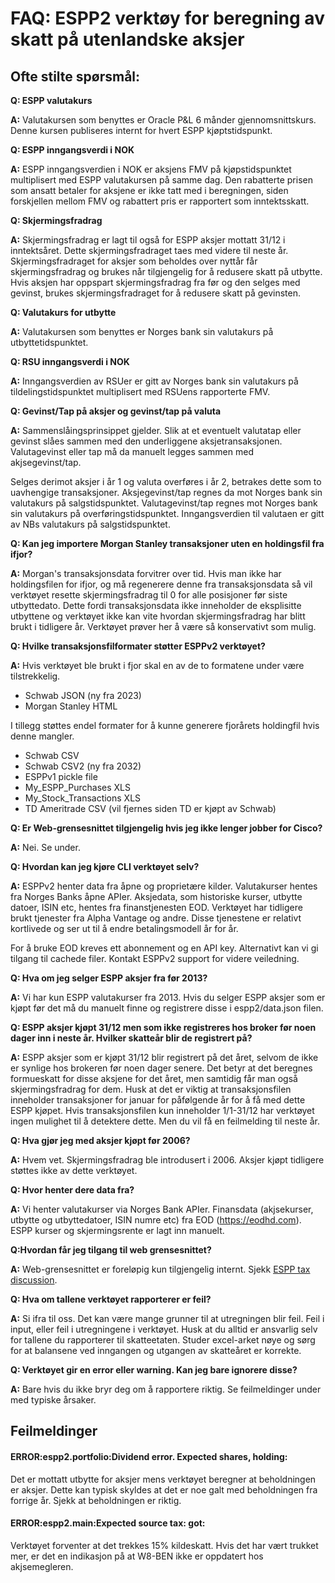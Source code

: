 # FAQ: ESPP2 verktøy for beregning av skatt på utenlandske aksjer

## Ofte stilte spørsmål:
**Q: ESPP valutakurs**

**A:** Valutakursen som benyttes er Oracle P&L 6 månder gjennomsnittskurs. Denne kursen publiseres internt for hvert ESPP kjøptstidspunkt.

**Q: ESPP inngangsverdi i NOK**

**A:** ESPP inngangsverdien i NOK er aksjens FMV på kjøpstidspunktet multiplisert med ESPP valutakursen på samme dag.
Den rabatterte prisen som ansatt betaler for aksjene er ikke tatt med i beregningen, siden forskjellen mellom FMV og rabattert pris er rapportert som inntektsskatt.

**Q: Skjermingsfradrag**

**A:** Skjermingsfradrag er lagt til også for ESPP aksjer mottatt 31/12 i inntektsåret. Dette skjermingsfradraget taes med videre til neste år.
Skjermingsfradraget for aksjer som beholdes over nyttår får skjermingsfradrag og brukes når tilgjengelig for å redusere skatt på utbytte. Hvis aksjen har oppspart skjermingsfradrag fra før og den selges med gevinst, brukes skjermingsfradraget for å redusere skatt på gevinsten.

**Q: Valutakurs for utbytte**

**A:** Valutakursen som benyttes er Norges bank sin valutakurs på utbyttetidspunktet.

**Q: RSU inngangsverdi i NOK**

**A:** Inngangsverdien av RSUer er gitt av Norges bank sin valutakurs på tildelingstidspunktet multiplisert med RSUens rapporterte FMV.

**Q: Gevinst/Tap på aksjer og gevinst/tap på valuta**

**A:** Sammenslåingsprinsippet gjelder. Slik at et eventuelt valutatap eller gevinst slåes sammen med den underliggene aksjetransaksjonen. Valutagevinst eller tap må da manuelt legges sammen med akjsegevinst/tap.

Selges derimot aksjer i år 1 og valuta overføres i år 2, betrakes dette som to uavhengige transaksjoner.
Aksjegevinst/tap regnes da mot Norges bank sin valutakurs på salgstidspunktet.
Valutagevinst/tap regnes mot Norges bank sin valutakurs på overføringstidspunktet.
Inngangsverdien til valutaen er gitt av NBs valutakurs på salgstidspunktet.

**Q: Kan jeg importere Morgan Stanley transaksjoner uten en holdingsfil fra ifjor?**

**A:** Morgan's transaksjonsdata forvitrer over tid. Hvis man ikke har holdingsfilen for ifjor, og må regenerere denne fra transaksjonsdata så vil verktøyet resette skjermingsfradrag til 0 for alle posisjoner før siste utbyttedato. Dette fordi transaksjonsdata ikke inneholder de eksplisitte utbyttene og verktøyet ikke kan vite hvordan skjermingsfradrag har blitt brukt i tidligere år. Verktøyet prøver her å være så konservativt som mulig.

**Q: Hvilke transaksjonsfilformater støtter ESPPv2 verktøyet?**

**A:** Hvis verktøyet ble brukt i fjor skal en av de to formatene under være tilstrekkelig.
- Schwab JSON (ny fra 2023)
- Morgan Stanley HTML

I tillegg støttes endel formater for å kunne generere fjorårets holdingfil hvis denne mangler.
- Schwab CSV
- Schwab CSV2 (ny fra 2032)
- ESPPv1 pickle file
- My_ESPP_Purchases XLS
- My_Stock_Transactions XLS
- TD Ameritrade CSV (vil fjernes siden TD er kjøpt av Schwab)

**Q: Er Web-grensesnittet tilgjengelig hvis jeg ikke lenger jobber for Cisco?**

**A:** Nei. Se under.

**Q: Hvordan kan jeg kjøre CLI verktøyet selv?**

**A:** ESPPv2 henter data fra åpne og proprietære kilder. Valutakurser hentes fra Norges Banks åpne APIer. Aksjedata, som historiske kurser, utbytte datoer, ISIN etc, hentes fra finanstjenesten EOD. Verktøyet har tidligere brukt tjenester fra Alpha Vantage og andre. Disse tjenestene er relativt kortlivede og ser ut til å endre betalingsmodell år for år.

For å bruke EOD kreves ett abonnement og en API key. Alternativt kan vi gi tilgang til cachede filer. Kontakt ESPPv2 support for videre veiledning.

**Q: Hva om jeg selger ESPP aksjer fra før 2013?**

**A:** Vi har kun ESPP valutakurser fra 2013. Hvis du selger ESPP aksjer som er kjøpt før det må du manuelt finne og registrere disse i espp2/data.json filen.

**Q: ESPP aksjer kjøpt 31/12 men som ikke registreres hos broker før noen dager inn i neste år. Hvilker skatteår blir de registrert på?**

**A:** ESPP aksjer som er kjøpt 31/12 blir registrert på det året, selvom de ikke er synlige hos brokeren før noen dager senere. Det betyr at det beregnes formueskatt for disse aksjene for det året, men samtidig får man også skjermingsfradrag for dem.
Husk at det er viktig at transaksjonsfilen inneholder transaksjoner for januar for påfølgende år for å få med dette ESPP kjøpet. Hvis transaksjonsfilen kun inneholder 1/1-31/12 har verktøyet ingen mulighet til å detektere dette. Men du vil få en feilmelding til neste år.

**Q: Hva gjør jeg med aksjer kjøpt før 2006?**

**A:** Hvem vet. Skjermingsfradrag ble introdusert i 2006. Aksjer kjøpt tidligere støttes ikke av dette verktøyet.

**Q: Hvor henter dere data fra?**

**A:** Vi henter valutakurser via Norges Bank APIer. Finansdata (akjsekurser, utbytte og utbyttedatoer, ISIN numre etc) fra EOD (https://eodhd.com).
ESPP kurser og skjermingsrente er lagt inn manuelt.

**Q:Hvordan får jeg tilgang til web grensesnittet?**

**A:** Web-grensesnittet er foreløpig kun tilgjengelig internt.
Sjekk [ESPP tax discussion](webexteams://im?space=c53d9d80-104b-11e6-bbcf-e5d12042fad8).

**Q: Hva om tallene verktøyet rapporterer er feil?**

**A:** Si ifra til oss. Det kan være mange grunner til at utregningen blir feil. Feil i input, eller feil i utregningene i verktøyet. Husk at du alltid er ansvarlig selv for tallene du rapporterer til skatteetaten. Studer excel-arket nøye og sørg for at balansene ved inngangen og utgangen av skatteåret er korrekte.

**Q: Verktøyet gir en error eller warning. Kan jeg bare ignorere disse?**

**A:** Bare hvis du ikke bryr deg om å rapportere riktig. Se feilmeldinger under med typiske årsaker.

## Feilmeldinger

#### ERROR:espp2.portfolio:Dividend error. Expected <x> shares, holding: <y>
Det er mottatt utbytte for <x> aksjer mens verktøyet beregner at beholdningen er <y> aksjer.
Dette kan typisk skyldes at det er noe galt med beholdningen fra forrige år. Sjekk at beholdningen er riktig.

#### ERROR:espp2.main:Expected source tax: <x> got: <y>
Verktøyet forventer at det trekkes 15% kildeskatt. Hvis det har vært trukket mer, er det en indikasjon på at W8-BEN ikke er oppdatert hos akjsemegleren.
